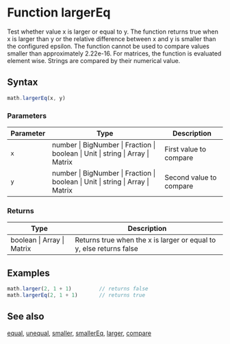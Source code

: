 <!-- Note: This file is automatically generated from source code comments. Changes made in this file will be overridden. -->
# Function largerEq
Test whether value x is larger or equal to y.
The function returns true when x is larger than y or the relative
difference between x and y is smaller than the configured epsilon. The
function cannot be used to compare values smaller than approximately 2.22e-16.
For matrices, the function is evaluated element wise.
Strings are compared by their numerical value.
## Syntax
```js
math.largerEq(x, y)
```
### Parameters
Parameter | Type | Description
--------- | ---- | -----------
`x` | number &#124; BigNumber &#124; Fraction &#124; boolean &#124; Unit &#124; string &#124; Array &#124; Matrix | First value to compare
`y` | number &#124; BigNumber &#124; Fraction &#124; boolean &#124; Unit &#124; string &#124; Array &#124; Matrix | Second value to compare
### Returns
Type | Description
---- | -----------
boolean &#124; Array &#124; Matrix | Returns true when the x is larger or equal to y, else returns false
## Examples
```js
math.larger(2, 1 + 1)         // returns false
math.largerEq(2, 1 + 1)       // returns true
```
## See also
[equal](equal.md),
[unequal](unequal.md),
[smaller](smaller.md),
[smallerEq](smallerEq.md),
[larger](larger.md),
[compare](compare.md)
